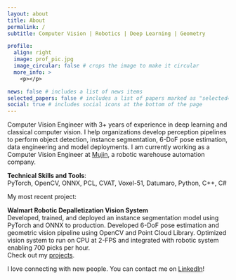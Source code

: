 ```yaml
---
layout: about
title: About
permalink: /
subtitle: Computer Vision | Robotics | Deep Learning | Geometry

profile:
  align: right
  image: prof_pic.jpg
  image_circular: false # crops the image to make it circular
  more_info: >  
    <p></p>

news: false # includes a list of news items
selected_papers: false # includes a list of papers marked as "selected={true}"
social: true # includes social icons at the bottom of the page
---
```


Computer Vision Engineer with 3+ years of experience in deep learning and classical computer vision. I help organizations develop perception pipelines to perform object detection, instance segmentation, 6-DoF pose estimation, data engineering and model deployments. I am currently working as a Computer Vision Engineer at [Mujin](https://mujin-corp.com/), a robotic warehouse automation company.  

**Technical Skills and Tools**:  
PyTorch, OpenCV, ONNX, PCL, CVAT, Voxel-51, Datumaro, Python, C++, C#  

My most recent project:  

**Walmart Robotic Depalletization Vision System**  
Developed, trained, and deployed an instance segmentation model using PyTorch and ONNX to production. Developed 6-DoF pose estimation and geometric vision pipeline using OpenCV and Point Cloud Library. Optimized vision system to run on CPU at 2-FPS and integrated with robotic system enabling 700 picks per hour.  
Check out my [projects](https://abdul-mukit.github.io/projects).  

I love connecting with new people. You can contact me on [LinkedIn](https://www.linkedin.com/in/abdul-mukit-in/)!  
